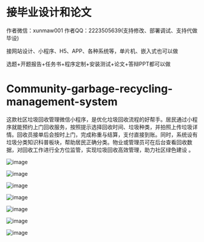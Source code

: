 # 接毕业设计和论文
作者微信：xunmaw001  作者QQ：2223505639(支持修改、部署调试、支持代做毕设)

接网站设计、小程序、H5、APP、各种系统等，单片机、嵌入式也可以做

选题+开题报告+任务书+程序定制+安装测试+论文+答辩PPT都可以做
# Community-garbage-recycling-management-system
这款社区垃圾回收管理微信小程序，是优化垃圾回收流程的好帮手。居民通过小程序就能预约上门回收服务，按照提示选择回收时间、垃圾种类，并拍照上传垃圾详情。回收员接单后会按时上门，完成称重与结算，支付直接到账。同时，系统设有垃圾分类知识科普板块，帮助居民正确分类。物业或管理员可在后台查看回收数据，对回收工作进行全方位监管，实现垃圾回收高效管理，助力社区绿色建设 。

![image](https://github.com/user-attachments/assets/663610e7-0222-4eb2-8e1d-e63af48c942a)

![image](https://github.com/user-attachments/assets/810fde8a-918f-4993-9899-f4314410e43a)

![image](https://github.com/user-attachments/assets/2955c469-f9f9-4d00-b33d-24a1988ced22)

![image](https://github.com/user-attachments/assets/612e9ce2-e945-40bd-8c75-6ef3af2cd7fb)

![image](https://github.com/user-attachments/assets/fab0847b-f169-4efc-811a-1934d7152f32)

![image](https://github.com/user-attachments/assets/e8931835-8220-4813-8dd8-2fe2147c59d5)

![image](https://github.com/user-attachments/assets/4be52b2a-5bf4-49b6-9335-3c6bedf5f933)
